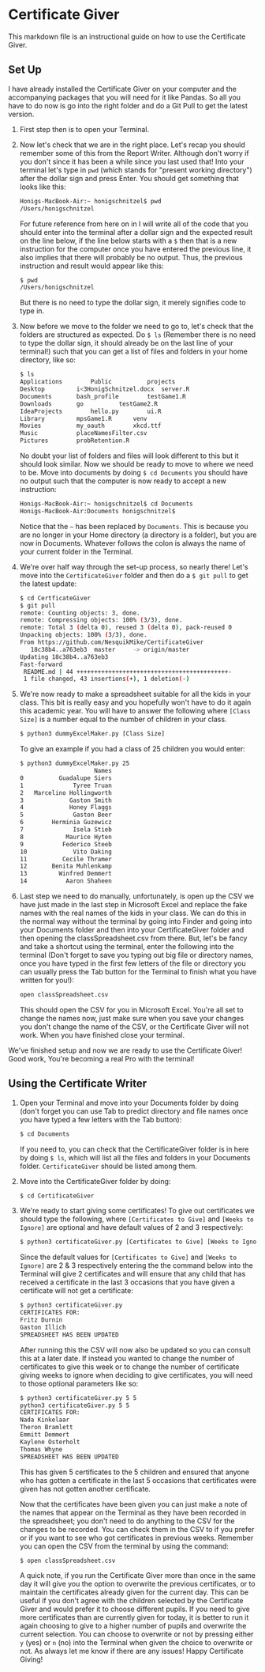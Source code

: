 # Certificate Giver
This markdown file is an instructional guide on how to use the Certificate Giver.

## Set Up

  I have already installed the Certificate Giver on your computer and the accompanying packages that you will need 
  for it like Pandas. So all you have to do now is go into the right folder and do a Git Pull to get the latest 
  version.  
  
  1. First step then is to open your Terminal.
  
  2. Now let's check that we are in the right place. Let's recap you should remember some of this from the Report 
  Writer. Although don't worry if you don't since it has been a while since you last used that! Into your terminal 
  let's type in `pwd` (which stands for "present working directory") after the dollar sign and 
  press Enter. You should get something that looks like this:

        ```bash
        Honigs-MacBook-Air:~ honigschnitzel$ pwd
        /Users/honigschnitzel
        ```
     For future reference from here on in I will write all of the code that you should enter into the terminal after a 
     dollar sign and the expected result on the line below, if the line below starts with a `$` then that is a new 
     instruction for the computer once you have entered the previous line, it also implies that there will probably be 
     no output. Thus, the previous instruction and result would appear like this:
     
        ```bash
        $ pwd
        /Users/honigschnitzel
        ```
      But there is no need to type the dollar sign, it merely signifies code to type in.
    
  3. Now before we move to the folder we need to go to, let's check that the folders are structured as expected. Do `$ ls` (Remember there is no need to type the dollar sign, it should already be on the last line of 
  your terminal!) such that you can get a list of files and 
  folders in your home directory, like so:
        ```bash
        $ ls
        Applications		Public			projects
        Desktop			i<3HonigSchnitzel.docx  server.R
        Documents		bash_profile		testGame1.R
        Downloads		go			testGame2.R
        IdeaProjects		hello.py		ui.R
        Library			mpsGame1.R		venv
        Movies			my_oauth		xkcd.ttf
        Music			placeNamesFilter.csv
        Pictures		probRetention.R
        ```
        
     No doubt your list of folders and files will look different to this but it should look similar. Now we should be 
     ready to move to where we need to be. Move into documents by doing `$ cd Documents` you should have no output 
     such that the computer is now ready to accept a new instruction:
     
        ```bash
        Honigs-MacBook-Air:~ honigschnitzel$ cd Documents
        Honigs-MacBook-Air:Documents honigschnitzel$
        ```
      Notice that the `~` has been replaced by `Documents`. This is because you are no longer in your Home directory 
      (a directory is a folder), but you are now in Documents. Whatever follows the colon is always the name of 
      your current folder in the Terminal.

  4. We're over half way through the set-up process, so nearly there! Let's move into the `CertificateGiver` folder and 
  then do a `$ git pull` to get the latest update:
  
        ```bash
        $ cd CertficateGiver
        $ git pull
        remote: Counting objects: 3, done.
        remote: Compressing objects: 100% (3/3), done.
        remote: Total 3 (delta 0), reused 3 (delta 0), pack-reused 0
        Unpacking objects: 100% (3/3), done.
        From https://github.com/NesquikMike/CertificateGiver
           18c38b4..a763eb3  master     -> origin/master
        Updating 18c38b4..a763eb3
        Fast-forward
         README.md | 44 +++++++++++++++++++++++++++++++++++++++++++-
         1 file changed, 43 insertions(+), 1 deletion(-)
        ```
        
  5. We're now ready to make a spreadsheet suitable for all the kids in your class. This bit is really easy and you 
  hopefully won't have to do it again this academic year. You will have to answer the following where `[Class Size]` is 
  a number equal to the number of children in your class. 
  
        ```bash
        $ python3 dummyExcelMaker.py [Class Size]
        ``` 
        
     To give an example if you had a class of 25 children you would enter:
     
        ```bash
        $ python3 dummyExcelMaker.py 25
                             Names
        0          Guadalupe Siers
        1              Tyree Truan
        2   Marcelino Hollingworth
        3             Gaston Smith
        4             Honey Flaggs
        5              Gaston Beer
        6        Herminia Guzewicz
        7              Isela Stieb
        8            Maurice Hyten
        9           Federico Steeb
        10             Vito Daking
        11          Cecile Thramer
        12       Benita Muhlenkamp
        13         Winfred Demmert
        14           Aaron Shaheen
        ``` 
        
  6. Last step we need to do manually, unfortunately, is open up the CSV we have just made in the last step in 
  Microsoft Excel and replace the fake names with the real names of the kids in your class. We can do this in the 
  normal way without the terminal by going into Finder and going into your Documents folder and then into your 
  CertificateGiver folder and then opening the classSpreadsheet.csv from there. But, let's be fancy and take a shortcut 
  using the terminal, enter the following into the terminal (Don't forget to save you typing out big file or directory 
  names, once you have typed in the first few letters of the file or directory you can usually press the Tab button 
  for the Terminal to finish what you have written for you!): 
  
        ```bash
        open classSpreadsheet.csv
        ```
        
     This should open the CSV for you in Microsoft Excel. You're all set to change the names now, just make sure when you 
     save your changes you don't change the name of the CSV, or the Certificate Giver will not work. When you have 
     finished close your terminal. 
  
We've finished setup and now we are ready to use the Certificate Giver! Good work, You're becoming a real Pro with 
the terminal!
  
## Using the Certificate Writer

  1. Open your Terminal and move into your Documents folder by doing (don't forget you can use Tab to predict 
  directory and file names once you have typed a few letters with the Tab button):
        
        ```bash
        $ cd Documents
        ```
        
      If you need to, you can check that the CertificateGiver folder is in here by doing `$ ls`, which will list all 
      the files and folders in your Documents folder. `CertificateGiver` should be listed among them.
  
  2. Move into the CertificateGiver folder by doing:
        
        ```bash
        $ cd CertificateGiver
        ```
  
  3. We're ready to start giving some certificates! To give out certificates we should type the following, where 
  `[Certificates to Give]` and `[Weeks to Ignore]` are optional and have default values of 2 and 3 respectively:
  
        ```bash
        $ python3 certificateGiver.py [Certificates to Give] [Weeks to Ignore]
        ```
  
      Since the default values for `[Certificates to Give]` and `[Weeks to Ignore]` are 2 & 3 respectively entering the 
      the command below into the Terminal will give 2 certificates and will ensure that any child that has received a 
      certificate in the last 3 occasions that you have given a certificate will not get a certificate:
      
        ```bash
        $ python3 certificateGiver.py 
        CERTIFICATES FOR: 
        Fritz Durnin
        Gaston Illich
        SPREADSHEET HAS BEEN UPDATED
        ```
            
      After running this the CSV will now also be updated so you can consult this at a later date. If instead you wanted to 
      change the number of certificates to give this week or to change the number of certificate giving weeks to ignore 
      when deciding to give certificates, you will need to those optional parameters like so:
      
        ```bash
        $ python3 certificateGiver.py 5 5
        python3 certificateGiver.py 5 5
        CERTIFICATES FOR: 
        Nada Kinkelaar
        Theron Bramlett
        Emmitt Demmert
        Kaylene Osterholt
        Thomas Whyne
        SPREADSHEET HAS BEEN UPDATED
        ```
            
      This has given 5 certificates to the 5 children and ensured that anyone who has gotten a certificate in the last 
      5 occasions that certificates were given has not gotten another certificate. 
      
      Now that the certificates have been given you can just make a note of the names that appear on the Terminal as 
      they have been recorded in the spreadsheet; you don't need to do anything to the CSV for the changes to be 
      recorded. You can check them in the CSV to if you prefer or if you want to see who got certificates in previous 
      weeks. Remember you can open the CSV from the terminal by using the command:
      
      ```bash
      $ open classSpreadsheet.csv
      ```
      
      A quick note, if you run the Certificate Giver more than once in the same day it will give you the option to 
      overwrite the previous certificates, or to maintain the certificates already given for the current day. This can 
      be useful if you don't agree with the children selected by the Certificate Giver and would prefer it to choose 
      different pupils. If you need to give more certificates than are currently given for today, it is better to run 
      it again choosing to give to a higher number of pupils and overwrite the current selection. You can choose to 
      overwrite or not by pressing either `y` (yes) or `n` (no) into the Terminal when given the choice to overwrite 
      or not. As always let me know if there are any issues! Happy Certificate Giving!